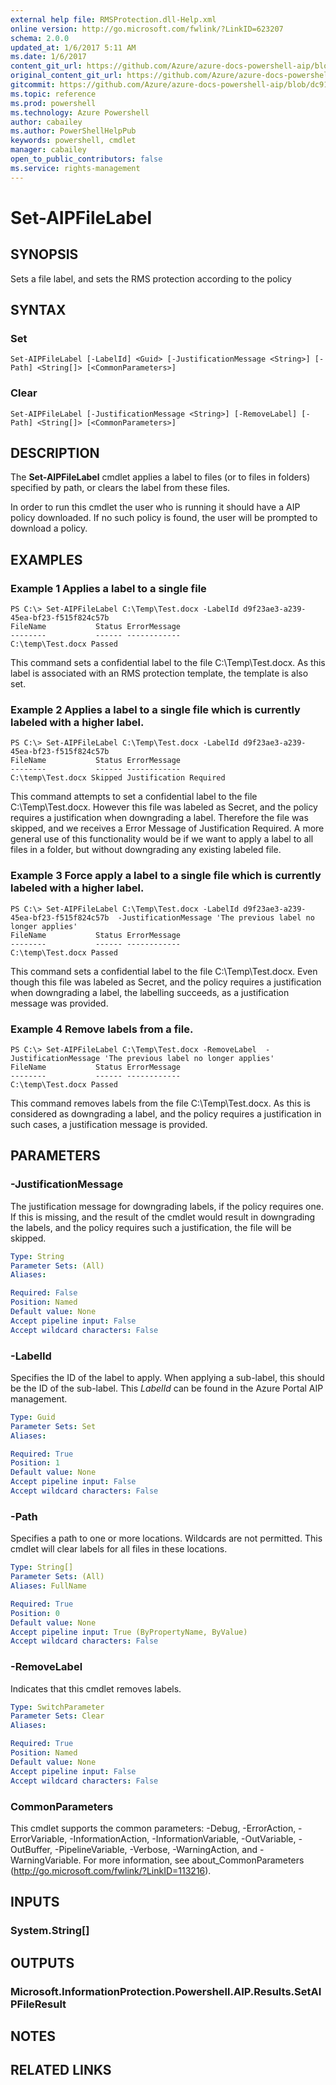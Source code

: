 ```yaml
---
external help file: RMSProtection.dll-Help.xml
online version: http://go.microsoft.com/fwlink/?LinkID=623207
schema: 2.0.0
updated_at: 1/6/2017 5:11 AM
ms.date: 1/6/2017
content_git_url: https://github.com/Azure/azure-docs-powershell-aip/blob/master/Azure%20Information%20Protection/RMSProtection/vlatest/Set-AIPFileLabel.md
original_content_git_url: https://github.com/Azure/azure-docs-powershell-aip/blob/master/Azure%20Information%20Protection/RMSProtection/vlatest/Set-AIPFileLabel.md
gitcommit: https://github.com/Azure/azure-docs-powershell-aip/blob/dc91e032c1bf1fc21e1f1ef62bc17924d468e333/Azure%20Information%20Protection/RMSProtection/vlatest/Set-AIPFileLabel.md
ms.topic: reference
ms.prod: powershell
ms.technology: Azure Powershell
author: cabailey
ms.author: PowerShellHelpPub
keywords: powershell, cmdlet
manager: cabailey
open_to_public_contributors: false
ms.service: rights-management
---
```


# Set-AIPFileLabel

## SYNOPSIS
Sets a file label, and sets the RMS protection according to the policy

## SYNTAX

### Set
```
Set-AIPFileLabel [-LabelId] <Guid> [-JustificationMessage <String>] [-Path] <String[]> [<CommonParameters>]
```

### Clear
```
Set-AIPFileLabel [-JustificationMessage <String>] [-RemoveLabel] [-Path] <String[]> [<CommonParameters>]
```

## DESCRIPTION
The **Set-AIPFileLabel** cmdlet applies a label to files (or to files in folders) specified by path, or clears the label from these files.

In order to run this cmdlet the user who is running it should have a AIP policy downloaded. If no such policy is found, the user will be prompted to download a policy.

## EXAMPLES

### Example 1 Applies a label to a single file
```
PS C:\> Set-AIPFileLabel C:\Temp\Test.docx -LabelId d9f23ae3-a239-45ea-bf23-f515f824c57b
FileName           Status ErrorMessage
--------           ------ ------------
C:\temp\Test.docx Passed
```

This command sets a confidential label to the file C:\Temp\Test.docx. As this label is associated with an RMS protection template, the template is also set.

### Example 2 Applies a label to a single file which is currently labeled with a higher label.
```
PS C:\> Set-AIPFileLabel C:\Temp\Test.docx -LabelId d9f23ae3-a239-45ea-bf23-f515f824c57b
FileName           Status ErrorMessage
--------           ------ ------------
C:\temp\Test.docx Skipped Justification Required
```

This command attempts to set a confidential label to the file C:\Temp\Test.docx. However this file was labeled as Secret, and the policy requires a justification when downgrading a label.
Therefore the file was skipped, and we receives a Error Message of Justification Required. A more general use of this functionality would be if we want to apply a label to all files in a folder, but without downgrading any
existing labeled file.

### Example 3 Force apply a label to a single file which is currently labeled with a higher label.
```
PS C:\> Set-AIPFileLabel C:\Temp\Test.docx -LabelId d9f23ae3-a239-45ea-bf23-f515f824c57b  -JustificationMessage 'The previous label no longer applies'
FileName           Status ErrorMessage
--------           ------ ------------
C:\temp\Test.docx Passed
```

This command sets a confidential label to the file C:\Temp\Test.docx. Even though this file was labeled as Secret, and the policy requires a justification when downgrading a label, the labelling succeeds, as a justification message was provided.

### Example 4 Remove labels from a file.
```
PS C:\> Set-AIPFileLabel C:\Temp\Test.docx -RemoveLabel  -JustificationMessage 'The previous label no longer applies'
FileName           Status ErrorMessage
--------           ------ ------------
C:\temp\Test.docx Passed
```

This command removes labels from the file C:\Temp\Test.docx. As this is considered as downgrading a label, and the policy requires a justification in such cases, a justification message is provided.

## PARAMETERS

### -JustificationMessage
The justification message for downgrading labels, if the policy requires one. If this is missing, and the result of the cmdlet would result in downgrading the labels, and the policy requires such a justification, the file will be skipped.

```yaml
Type: String
Parameter Sets: (All)
Aliases: 

Required: False
Position: Named
Default value: None
Accept pipeline input: False
Accept wildcard characters: False
```

### -LabelId
Specifies the ID of the label to apply. When applying a sub-label, this should be the ID of the sub-label. This *LabelId* can be found in the Azure Portal AIP management.

```yaml
Type: Guid
Parameter Sets: Set
Aliases: 

Required: True
Position: 1
Default value: None
Accept pipeline input: False
Accept wildcard characters: False
```

### -Path
Specifies a path to one or more locations. Wildcards are not permitted. This cmdlet will clear labels for all files in these locations.

```yaml
Type: String[]
Parameter Sets: (All)
Aliases: FullName

Required: True
Position: 0
Default value: None
Accept pipeline input: True (ByPropertyName, ByValue)
Accept wildcard characters: False
```

### -RemoveLabel
Indicates that this cmdlet removes labels.

```yaml
Type: SwitchParameter
Parameter Sets: Clear
Aliases: 

Required: True
Position: Named
Default value: None
Accept pipeline input: False
Accept wildcard characters: False
```

### CommonParameters
This cmdlet supports the common parameters: -Debug, -ErrorAction, -ErrorVariable, -InformationAction, -InformationVariable, -OutVariable, -OutBuffer, -PipelineVariable, -Verbose, -WarningAction, and -WarningVariable. For more information, see about_CommonParameters (http://go.microsoft.com/fwlink/?LinkID=113216).

## INPUTS

### System.String[]

## OUTPUTS

### Microsoft.InformationProtection.Powershell.AIP.Results.SetAIPFileResult

## NOTES

## RELATED LINKS
